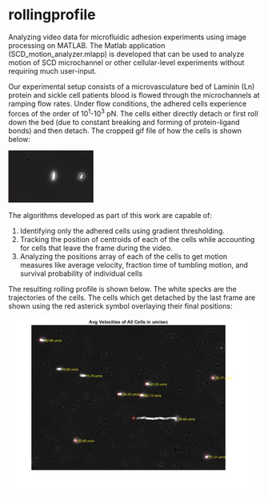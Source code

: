 # rollingprofile

Analyzing video data for microfluidic adhesion experiments using image processing on MATLAB. The Matlab application (SCD_motion_analyzer.mlapp) is developed that can be used to analyze motion of SCD microchannel or other cellular-level experiments without requiring much user-input. 
 
Our experimental setup consists of a microvasculature bed of Laminin (Ln) protein and sickle cell patients blood is flowed through the microchannels at ramping flow rates. Under flow conditions, the adhered cells experience forces of the order of 10<sup>1</sup>-10<sup>3</sup> pN. The cells either directly detach or first roll down the bed (due to constant breaking and forming of protein-ligand bonds) and then detach. The cropped gif file of how the cells is shown below:

![](cropped_rolling_example.gif)

The algorithms developed as part of this work are capable of:
1. Identifying only the adhered cells using gradient thresholding. 
2. Tracking the position of centroids of each of the cells while accounting for cells that leave the frame during the video.
3. Analyzing the positions array of each of the cells to get motion measures like average velocity, fraction time of tumbling motion, and survival probability of individual cells  

The resulting rolling profile is shown below. The white specks are the trajectories of the cells. The cells which get detached by the last  frame are shown using the red asterick symbol overlaying their final positions:

<img src="vel_track_combined.jpg" width="480">

